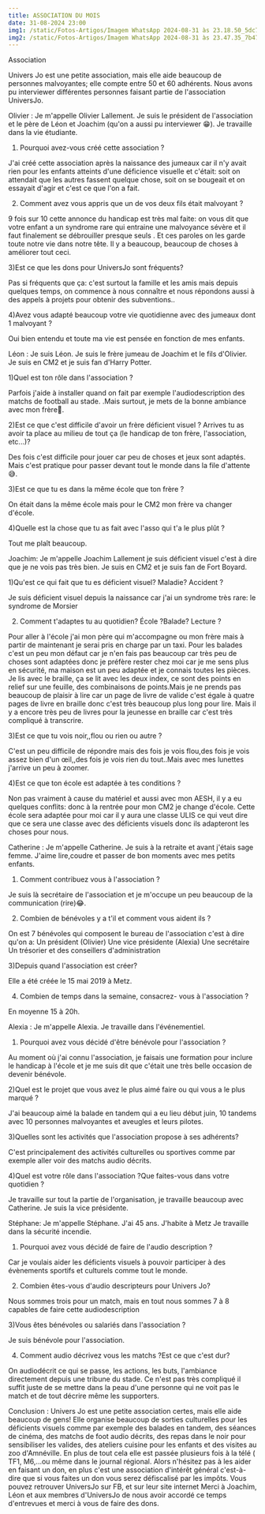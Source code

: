 ```yaml
---
title: ASSOCIATION DU MOIS
date: 31-08-2024 23:00
img1: /static/Fotos-Artigos/Imagem WhatsApp 2024-08-31 às 23.18.50_5dc70689.jpg
img2: /static/Fotos-Artigos/Imagem WhatsApp 2024-08-31 às 23.47.35_7b479289.jpg
---
```

Association

Univers Jo est une petite association, mais elle aide beaucoup de personnes malvoyantes;  elle compte entre 50 et 60 adhérents. Nous avons pu interviewer différentes personnes faisant partie de l'association UniversJo.

Olivier :
Je m'appelle Olivier Lallement.
Je suis le président de l'association et le père de Léon et Joachim (qu'on a aussi pu interviewer 😁).
Je travaille dans la vie étudiante.


 1) Pourquoi avez-vous créé cette association ?

J'ai créé cette association après la naissance des jumeaux car il n'y avait rien pour les enfants atteints d'une déficience visuelle et c'était: soit on attendait que les autres  fassent quelque chose, soit on se bougeait et on  essayait d'agir et c'est ce que l'on a fait.

2) Comment avez vous appris que un de vos deux fils était malvoyant ?

9 fois sur 10 cette annonce du handicap  est très mal faite:  on vous dit que votre enfant a un syndrome rare qui entraine une malvoyance sévère  et il faut finalement se débrouiller presque seuls . Et ces paroles on les garde toute notre vie dans notre tête. Il y a beaucoup, beaucoup  de choses à améliorer tout ceci.

3)Est ce que les dons pour UniversJo sont fréquents?

Pas si fréquents que ça:  c'est surtout la famille et les amis mais depuis quelques temps, on commence à nous connaître et nous répondons aussi à des appels à projets pour obtenir des subventions..

4)Avez vous adapté beaucoup votre vie quotidienne avec des jumeaux dont 1 malvoyant ?

Oui bien entendu et toute ma vie  est pensée en fonction de mes enfants.

Léon :
Je suis Léon.
Je suis le frère jumeau de Joachim et le fils d'Olivier.
Je suis en CM2 et je suis fan d'Harry Potter.

1)Quel est ton rôle dans l'association ?

Parfois j'aide à installer quand on fait par exemple l'audiodescription des matchs de football au stade. .Mais surtout,  je mets  de la bonne ambiance avec mon frère🤭.

2)Est ce que c'est difficile d'avoir un frère  déficient visuel ? Arrives tu as avoir ta place au milieu de tout ça (le handicap de ton frère, l'association, etc...)?

Des fois c'est difficile pour jouer car peu de choses et jeux  sont adaptés. Mais c'est pratique pour passer devant tout le monde dans la file d'attente 😅.

3)Est ce que tu es dans la même école que ton frère ?

On était dans la même école mais pour le CM2 mon frère va changer d'école.

4)Quelle est la chose que tu as fait avec l'asso qui t'a le plus plût ?

Tout me plaît beaucoup.

Joachim:
Je m'appelle Joachim Lallement je suis déficient visuel c'est à dire que je ne vois pas très bien.
Je suis en CM2 et je suis fan de Fort Boyard.

1)Qu'est ce qui fait que tu es déficient visuel? Maladie? Accident ?

Je suis déficient visuel depuis la naissance car j'ai un syndrome très rare: le syndrome de Morsier                   

 2) Comment t'adaptes tu au quotidien? École ?Balade? Lecture ? 

Pour aller à l'école j'ai mon père qui m'accompagne ou mon frère mais à partir de maintenant je serai pris en charge par un taxi.
Pour les balades c'est un peu mon défaut car je n'en fais pas beaucoup car très peu de choses sont adaptées donc je préfère rester chez moi car je me sens plus en sécurité, ma maison est un peu adaptée et je connais toutes les pièces.
Je lis avec le braille,  ça se lit avec les deux index, ce sont   des points en relief sur une feuille,  des combinaisons de points.Mais je ne  prends pas beaucoup de plaisir à lire car un page de livre de valide c'est égale à quatre pages de livre en braille donc c'est très beaucoup plus long pour lire. Mais il y a encore très peu de livres pour la jeunesse en braille car c'est très compliqué à transcrire.

3)Est ce que tu vois noir,,flou ou rien ou autre ?

C'est un peu difficile de répondre mais des fois je vois flou,des fois je vois  assez bien d'un œil,,des fois je vois rien du tout..Mais avec mes lunettes j'arrive un peu à zoomer.

4)Est ce que ton école est adaptée à tes conditions ?

Non pas vraiment à cause du matériel et aussi avec mon AESH,  il y a eu quelques conflits:  donc à la rentrée pour mon CM2 je change d'école.  Cette école sera adaptée pour moi car il y aura une classe ULIS ce qui veut dire que ce sera une classe avec des déficients visuels donc ils adapteront les choses pour nous.

Catherine :
Je m'appelle Catherine.
Je suis à la retraite et avant j'étais sage femme.
J'aime lire,coudre et passer de bon moments avec mes petits enfants.

1) Comment contribuez vous à l'association ?

Je suis là secrétaire de l'association et je m'occupe un peu beaucoup de la communication (rire)😂.

2) Combien de bénévoles y a t'il et comment vous aident ils ?

On est 7 bénévoles qui composent le bureau de l'association c'est à dire qu'on a:
Un président (Olivier)
Une vice présidente (Alexia) 
Une secrétaire 
Un trésorier 
et des conseillers d'administration

3)Depuis quand l'association est créer?

Elle a été créée le 15 mai 2019 à Metz. 

4) Combien de temps dans la semaine, consacrez- vous à l'association ?

En moyenne 15 à 20h.

Alexia :
Je m'appelle Alexia.
Je travaille dans l'événementiel.

1) Pourquoi avez vous décidé d'être bénévole pour l'association ?

Au moment où j'ai connu l'association, je faisais une formation pour inclure le handicap à l'école et je me suis dit que c'était une très belle occasion de devenir bénévole.

2)Quel est le projet que vous avez le plus aimé faire ou qui vous a le plus marqué ?

J'ai beaucoup aimé la balade en tandem qui a eu lieu début juin, 10 tandems avec 10 personnes malvoyantes et aveugles et leurs pilotes.

3)Quelles sont les activités que l'association propose à ses adhérents?

C'est principalement des activités culturelles ou sportives comme par exemple aller voir des matchs audio décrits.

4)Quel est votre rôle dans l'association ?Que faites-vous dans votre quotidien ?

Je travaille sur tout la partie de l'organisation, je travaille beaucoup avec Catherine. Je suis la vice présidente.

Stéphane:
Je m'appelle Stéphane.
J'ai 45 ans.
J'habite à Metz 
 Je travaille dans la sécurité incendie.

1) Pourquoi avez vous décidé de faire de l'audio description ?

Car je voulais aider les déficients visuels à pouvoir participer à des évènements sportifs et culturels comme tout le monde.

2) Combien êtes-vous d'audio descripteurs pour Univers Jo?

Nous sommes trois pour un match, mais en tout nous sommes 7 à 8 capables de faire cette audiodescription

3)Vous êtes bénévoles ou salariés dans l'association ?

Je suis bénévole pour l'association.

4) Comment audio décrivez vous  les matchs ?Est ce que c'est dur?

On audiodécrit ce qui se passe, les actions, les buts, l'ambiance directement depuis une tribune du stade. Ce n'est pas très compliqué il suffit juste de se mettre dans la peau d'une personne qui ne voit pas le match et de tout décrire même les supporters.

Conclusion :
Univers Jo est une petite association certes, mais elle aide beaucoup de gens! Elle organise beaucoup de sorties culturelles pour les déficients visuels comme par exemple des balades en tandem, des séances de cinéma,  des matchs de foot audio décrits, des repas dans le noir pour sensibiliser les valides, des ateliers cuisine pour les enfants et des visites au zoo d'Amnéville. En plus de tout cela elle est passée plusieurs fois à la télé ( TF1, M6,...ou même dans le journal régional. Alors n'hésitez pas à les aider en faisant un don,   en plus c'est une association d'intérêt général c'est-à-dire que si vous faites un don vous serez défiscalisé par les impôts.  Vous pouvez retrouver UniversJo sur FB, et sur leur site internet                                                                                                                                               Merci à Joachim, Léon et aux membres d'UniversJo de nous avoir accordé ce temps d'entrevues  et merci à vous de faire des dons.